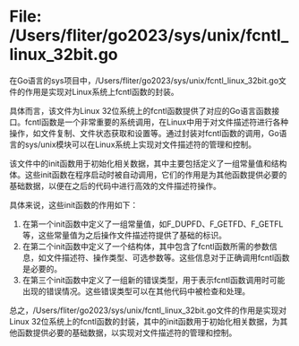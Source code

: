 # File: /Users/fliter/go2023/sys/unix/fcntl_linux_32bit.go

在Go语言的sys项目中，/Users/fliter/go2023/sys/unix/fcntl_linux_32bit.go文件的作用是实现对Linux系统上fcntl函数的封装。

具体而言，该文件为Linux 32位系统上的fcntl函数提供了对应的Go语言函数接口。fcntl函数是一个非常重要的系统调用，在Linux中用于对文件描述符进行各种操作，如文件复制、文件状态获取和设置等。通过封装对fcntl函数的调用，Go语言的sys/unix模块可以在Linux系统上实现对文件描述符的管理和控制。

该文件中的init函数用于初始化相关数据，其中主要包括定义了一组常量值和结构体。这些init函数在程序启动时被自动调用，它们的作用是为其他函数提供必要的基础数据，以便在之后的代码中进行高效的文件描述符操作。

具体来说，这些init函数的作用如下：
1. 在第一个init函数中定义了一组常量值，如F_DUPFD、F_GETFD、F_GETFL等，这些常量值为之后操作文件描述符提供了基础的标识。
2. 在第二个init函数中定义了一个结构体，其中包含了fcntl函数所需的参数信息，如文件描述符、操作类型、可选参数等。这些信息对于正确调用fcntl函数是必要的。
3. 在第三个init函数中定义了一组新的错误类型，用于表示fcntl函数调用时可能出现的错误情况。这些错误类型可以在其他代码中被检查和处理。

总之，/Users/fliter/go2023/sys/unix/fcntl_linux_32bit.go文件的作用是实现对Linux 32位系统上的fcntl函数的封装，其中的init函数用于初始化相关数据，为其他函数提供必要的基础数据，以实现对文件描述符的管理和控制。

